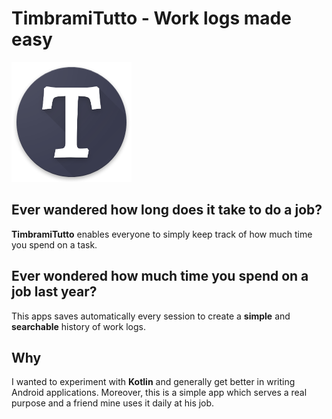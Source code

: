 
# TimbramiTutto - Work logs made easy 
![App Logo](https://github.com/jibbo/TimbramiTutto/raw/master/app/src/main/res/mipmap-xxxhdpi/ic_launcher_round.png) 

## Ever wandered how long does it take to do a job?
**TimbramiTutto** enables everyone to simply keep track of how much time you spend on a task.

## Ever wondered how much time you spend on a job last year?
This apps saves automatically every session to create a **simple** and **searchable** history of work logs.

## Why
I wanted to experiment with **Kotlin** and generally get better in writing Android applications. Moreover, this is a simple app which
serves a real purpose and a friend mine uses it daily at his job.


